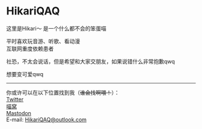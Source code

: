 <h1>HikariQAQ</h1>
这里是Hikari～
是一个什么都不会的笨蛋喵

平时喜欢玩音游、听歌、看动漫
<br>
互联网重度依赖患者

社恐，不太会说话，但是希望和大家交朋友，如果说错什么非常抱歉qwq<br>

想要变可爱qwq

---
你或许可以在以下位置找到我（~~谁会找啊喂！~~）：
<br>
[Twitter](https://www.twitter.com/Hikari_Ciallo "应该还是会主营这个账户（？")
<br>
[喵窝](https://nya.one/@HikariQAQ)
<br>
[Mastodon](https://o3o.ca/@Hikari)
<br>
E-mail: <HikariQAQ@outlook.com>


